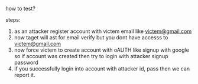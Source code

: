 how to test?

steps:
1. as an attacker register account with victem email like victem@gmail.com
2. now taget will ast for email verify but you dont have accesss to victem@gmail.com
3. now force victem to create account with oAUTH like signup with google so if account was created then try to login with attacker signup password
4. if you successfully login into account with attacker id, pass then we can report it.
